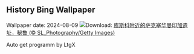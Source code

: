 ## History Bing Wallpaper
Wallpaper date: 2024-08-09
![](https://www.bing.com/th?id=OHR.IncaRuinPeru_ZH-CN5068602301_UHD.jpg&w=1000)Download: [库斯科附近的萨克塞华曼印加遗址，秘鲁 (© SL_Photography/Getty Images)](https://www.bing.com/th?id=OHR.IncaRuinPeru_ZH-CN5068602301_UHD.jpg)

Auto get programm by LtgX
